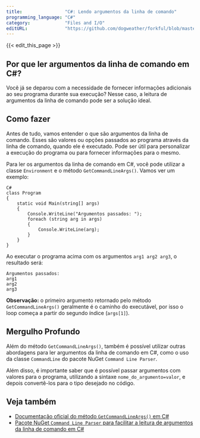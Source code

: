 ```yaml
---
title:                "C#: Lendo argumentos da linha de comando"
programming_language: "C#"
category:             "Files and I/O"
editURL:              "https://github.com/dogweather/forkful/blob/master/content/pt/c-sharp/reading-command-line-arguments.md"
---
```


{{< edit_this_page >}}

## Por que ler argumentos da linha de comando em C#?

Você já se deparou com a necessidade de fornecer informações adicionais ao seu programa durante sua execução? Nesse caso, a leitura de argumentos da linha de comando pode ser a solução ideal. 

## Como fazer

Antes de tudo, vamos entender o que são argumentos da linha de comando. Esses são valores ou opções passados ao programa através da linha de comando, quando ele é executado. Pode ser útil para personalizar a execução do programa ou para fornecer informações para o mesmo.

Para ler os argumentos da linha de comando em C#, você pode utilizar a classe `Environment` e o método `GetCommandLineArgs()`. Vamos ver um exemplo:

```
C#
class Program
{
    static void Main(string[] args)
    {
        Console.WriteLine("Argumentos passados: ");
        foreach (string arg in args)
        {
            Console.WriteLine(arg);
        }
    }
}
```

Ao executar o programa acima com os argumentos `arg1 arg2 arg3`, o resultado será:

```
Argumentos passados:
arg1
arg2
arg3
```

**Observação:** o primeiro argumento retornado pelo método `GetCommandLineArgs()` geralmente é o caminho do executável, por isso o loop começa a partir do segundo índice (`args[1]`).

## Mergulho Profundo

Além do método `GetCommandLineArgs()`, também é possível utilizar outras abordagens para ler argumentos da linha de comando em C#, como o uso da classe `CommandLine` do pacote NuGet `Command Line Parser`.

Além disso, é importante saber que é possível passar argumentos com valores para o programa, utilizando a sintaxe `nome_do_argumento=valor`, e depois convertê-los para o tipo desejado no código.

## Veja também

- [Documentação oficial do método `GetCommandLineArgs()` em C#](https://docs.microsoft.com/pt-br/dotnet/api/system.environment.getcommandlineargs?view=net-5.0)
- [Pacote NuGet `Command Line Parser` para facilitar a leitura de argumentos da linha de comando em C#](https://www.nuget.org/packages/CommandLineParser/)
